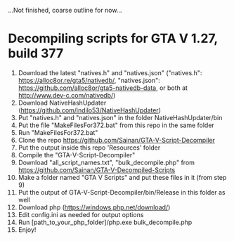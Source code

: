...Not finished, coarse outline for now...

# Decompiling scripts for GTA V 1.27, build 377
1. Download the latest "natives.h" and "natives.json" ("natives.h": https://alloc8or.re/gta5/nativedb/, "natives.json": https://github.com/alloc8or/gta5-nativedb-data, or both at http://www.dev-c.com/nativedb/)
2. Download NativeHashUpdater (https://github.com/indilo53/NativeHashUpdater)
3. Put "natives.h" and "natives.json" in the folder NativeHashUpdater/bin
4. Put the file "MakeFilesFor372.bat" from this repo in the same folder
5. Run "MakeFilesFor372.bat"
6. Clone the repo https://github.com/Sainan/GTA-V-Script-Decompiler
7. Put the output inside this repo 'Resources' folder
8. Compile the "GTA-V-Script-Decompiler"
9. Download "all_script_names.txt", "bulk_decompile.php" from https://github.com/Sainan/GTA-V-Decompiled-Scripts
10. Make a folder named "GTA V Scripts" and put these files in it (from step 9)
11. Put the output of GTA-V-Script-Decompiler/bin/Release in this folder as well
12. Download php (https://windows.php.net/download/)
13. Edit config.ini as needed for output options
14. Run [path_to_your_php_folder]/php.exe bulk_decompile.php
15. Enjoy!
